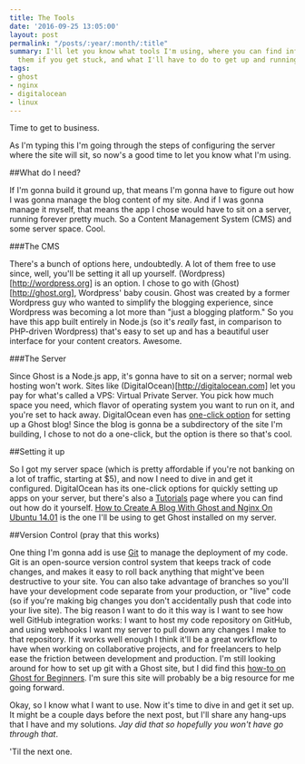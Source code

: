 ```yaml
---
title: The Tools
date: '2016-09-25 13:05:00'
layout: post
permalink: "/posts/:year/:month/:title"
summary: I'll let you know what tools I'm using, where you can find information on
  them if you get stuck, and what I'll have to do to get up and running.
tags:
- ghost
- nginx
- digitalocean
- linux
---
```

Time to get to business.

As I'm typing this I'm going through the steps of configuring the server where the site will sit, so now's a good time to let you know what I'm using.

##What do I need?

If I'm gonna build it ground up, that means I'm gonna have to figure out how I was gonna manage the blog content of my site. And if I was gonna manage it myself, that means the app I chose would have to sit on a server, running forever pretty much. So a Content Management System (CMS) and some server space. Cool.

###The CMS

There's a bunch of options here, undoubtedly. A lot of them free to use since, well, you'll be setting it all up yourself. (Wordpress)[http://wordpress.org] is an option. I chose to go with (Ghost)[http://ghost.org], Wordpress' baby cousin. Ghost was created by a former Wordpress guy who wanted to simplify the blogging experience, since Wordpress was becoming a lot more than "just a blogging platform." So you have this app built entirely in Node.js (so it's *really* fast, in comparison to PHP-driven Wordpress) that's easy to set up and has a beautiful user interface for your content creators. Awesome.

###The Server

Since Ghost is a Node.js app, it's gonna have to sit on a server; normal web hosting won't work. Sites like (DigitalOcean)[http://digitalocean.com] let you pay for what's called a VPS: Virtual Private Server. You pick how much space you need, which flavor of operating system you want to run on it, and you're set to hack away. DigitalOcean even has [one-click option](https://www.digitalocean.com/community/tutorials/how-to-use-the-digitalocean-ghost-application) for setting up a Ghost blog! Since the blog is gonna be a subdirectory of the site I'm building, I chose to not do a one-click, but the option is there so that's cool.

##Setting it up

So I got my server space (which is pretty affordable if you're not banking on a lot of traffic, starting at $5), and now I need to dive in and get it configured. DigitalOcean has its one-click options for quickly setting up apps on your server, but there's also a [Tutorials](https://www.digitalocean.com/community/tutorials) page where you can find out how do it yourself. [How to Create A Blog With Ghost and Nginx On Ubuntu 14.01](https://www.digitalocean.com/community/tutorials/how-to-create-a-blog-with-ghost-and-nginx-on-ubuntu-14-04) is the one I'll be using to get Ghost installed on my server. 

##Version Control (pray that this works)

One thing I'm gonna add is use [Git](https://git-scm.com/) to manage the deployment of my code. Git is an open-source version control system that keeps track of code changes, and makes it easy to roll back anything that might've been destructive to your site. You can also take advantage of branches so you'll have your development code separate from your production, or "live" code (so if you're making big changes you don't accidentally push that code into your live site). The big reason I want to do it this way is I want to see how well GitHub integration works: I want to host my code repository on GitHub, and using webhooks I want my server to pull down any changes I make to that repository. If it works well enough I think it'll be a great workflow to have when working on collaborative projects, and for freelancers to help ease the friction between development and production. I'm still looking around for how to set up git with a Ghost site, but I did find this [how-to on Ghost for Beginners](https://www.ghostforbeginners.com/deploy-ghost-updates-with-git/). I'm sure this site will probably be a big resource for me going forward.

Okay, so I know what I want to use. Now it's time to dive in and get it set up. It might be a couple days before the next post, but I'll share any hang-ups that I have and my solutions. *Jay did that so hopefully you won't have go through that*.

'Til the next one.